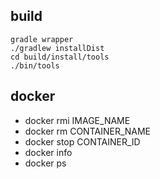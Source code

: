 ## build
    gradle wrapper
    ./gradlew installDist
    cd build/install/tools
    ./bin/tools

## docker

 * docker rmi IMAGE_NAME 
 * docker rm CONTAINER_NAME
 * docker stop CONTAINER_ID
 * docker info
 * docker ps


